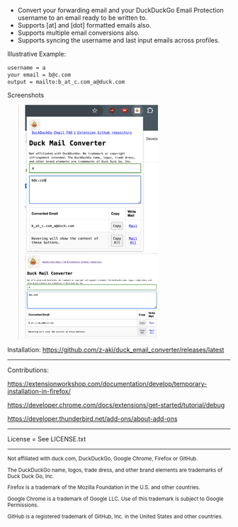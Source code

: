 - Convert your forwarding email and your DuckDuckGo Email Protection username to an email ready to be written to.
- Supports [at] and [dot] formatted emails also.
- Supports multiple email conversions also.
- Supports syncing the username and last input emails across profiles.

Illustrative Example:

```
username = a
your email = b@c.com
output = mailto:b_at_c.com_a@duck.com
```

Screenshots

> <img src="./ex_chrome.png" width="300"  />
> <img src="./ex_firefox.png" width="300"  />

Installation: https://github.com/z-aki/duck_email_converter/releases/latest

---
Contributions:

https://extensionworkshop.com/documentation/develop/temporary-installation-in-firefox/

https://developer.chrome.com/docs/extensions/get-started/tutorial/debug

https://developer.thunderbird.net/add-ons/about-add-ons

----

License = See LICENSE.txt

------

<sub>

Not affiliated with duck.com, DuckDuckGo, Google Chrome, Firefox or GitHub.

The DuckDuckGo name, logos, trade dress, and other brand elements are trademarks of Duck Duck Go, Inc.

Firefox is a trademark of the Mozilla Foundation in the U.S. and other countries.

Google Chrome is a trademark of Google LLC. Use of this trademark is subject to Google Permissions.

GitHub is a registered trademark of GitHub, Inc. in the United States and other countries.

</sub>